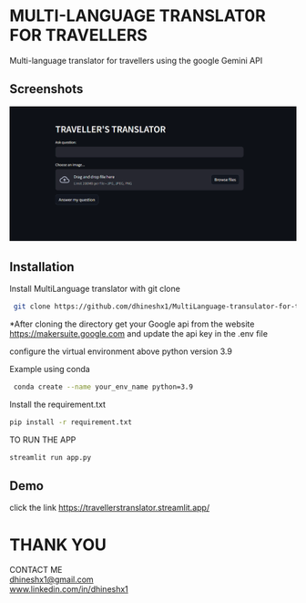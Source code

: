 
# MULTI-LANGUAGE TRANSLAT0R FOR TRAVELLERS

Multi-language translator for travellers using the google Gemini API



## Screenshots

![App Screenshot](https://github.com/dhineshx1/MultiLanguage-transulator-for-travellors-using-gemini-api/blob/00e34052f554fa44d1f7737fe9849a52d88ddd69/demo%20data/sample%20image/Screenshot.png)


## Installation

Install  MultiLanguage translator with git clone

```bash
 git clone https://github.com/dhineshx1/MultiLanguage-transulator-for-travellors-using-gemini-api.git
```
*After cloning the directory get your Google api from the website https://makersuite.google.com and update the api key in the .env file

configure the virtual environment above python version 3.9

Example using conda
 ```bash
  conda create --name your_env_name python=3.9

```


Install the requirement.txt

  ```bash
  pip install -r requirement.txt
```
TO RUN THE APP


  ```bash
  streamlit run app.py
```


## Demo
click the link 
https://travellerstranslator.streamlit.app/
#
# THANK YOU
CONTACT ME   
 dhineshx1@gmail.com                   
 www.linkedin.com/in/dhineshx1


